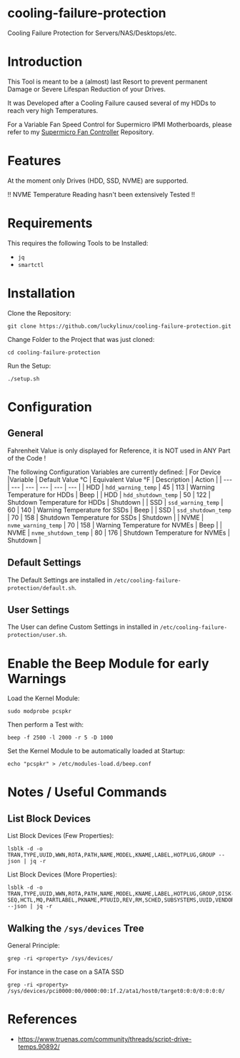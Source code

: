 # cooling-failure-protection
Cooling Failure Protection for Servers/NAS/Desktops/etc.

# Introduction
This Tool is meant to be a (almost) last Resort to prevent permanent Damage or Severe Lifespan Reduction of your Drives.

It was Developed after a Cooling Failure caused several of my HDDs to reach very high Temperatures.

For a Variable Fan Speed Control for Supermicro IPMI Motherboards, please refer to my [Supermicro Fan Controller](https://github.com/luckylinux/supermicro-fan-control) Repository.

# Features
At the moment only Drives (HDD, SSD, NVME) are supported.

!! NVME Temperature Reading hasn't been extensively Tested !!

# Requirements
This requires the following Tools to be Installed:
- `jq`
- `smartctl`

# Installation
Clone the Repository:
```
git clone https://github.com/luckylinux/cooling-failure-protection.git
```

Change Folder to the Project that was just cloned:
```
cd cooling-failure-protection
```

Run the Setup:
```
./setup.sh
```

# Configuration

## General
Fahrenheit Value is only displayed for Reference, it is NOT used in ANY Part of the Code !

The following Configuration Variables are currently defined:
| For Device |Variable | Default Value °C | Equivalent Value °F | Description | Action |
| --- | --- | --- | --- | --- | --- |
| HDD | `hdd_warning_temp`   | 45 | 113 | Warning Temperature for HDDs | Beep |
| HDD | `hdd_shutdown_temp`  | 50 | 122 | Shutdown Temperature for HDDs | Shutdown |
| SSD | `ssd_warning_temp`   | 60 | 140 | Warning Temperature for SSDs | Beep |
| SSD | `ssd_shutdown_temp`  | 70 | 158 | Shutdown Temperature for SSDs | Shutdown |
| NVME | `nvme_warning_temp`  | 70 | 158 | Warning Temperature for NVMEs | Beep |
| NVME | `nvme_shutdown_temp` | 80 | 176 | Shutdown Temperature for NVMEs | Shutdown |

## Default Settings
The Default Settings are installed in `/etc/cooling-failure-protection/default.sh`.

## User Settings
The User can define Custom Settings in installed in `/etc/cooling-failure-protection/user.sh`.


# Enable the Beep Module for early Warnings
Load the Kernel Module:
```
sudo modprobe pcspkr
```

Then perform a Test with:
```
beep -f 2500 -l 2000 -r 5 -D 1000
```

Set the Kernel Module to be automatically loaded at Startup:
```
echo "pcspkr" > /etc/modules-load.d/beep.conf
```

# Notes / Useful Commands
## List Block Devices
List Block Devices (Few Properties):
```
lsblk -d -o TRAN,TYPE,UUID,WWN,ROTA,PATH,NAME,MODEL,KNAME,LABEL,HOTPLUG,GROUP --json | jq -r
```

List Block Devices (More Properties):
```
lsblk -d -o TRAN,TYPE,UUID,WWN,ROTA,PATH,NAME,MODEL,KNAME,LABEL,HOTPLUG,GROUP,DISK-SEQ,HCTL,MQ,PARTLABEL,PKNAME,PTUUID,REV,RM,SCHED,SUBSYSTEMS,UUID,VENDOR,ZONED --json | jq -r
```

## Walking the `/sys/devices` Tree
General Principle:
```
grep -ri <property> /sys/devices/
```

For instance in the case on a SATA SSD
```
grep -ri <property> /sys/devices/pci0000:00/0000:00:1f.2/ata1/host0/target0:0:0/0:0:0:0/
```

# References
- https://www.truenas.com/community/threads/script-drive-temps.90892/
